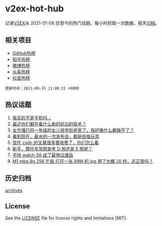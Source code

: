 # v2ex-hot-hub

 记录[V2EX](https://www.v2ex.com/)从 2021-01-06 日至今的热门话题。每小时抓取一次数据，按天[归档](archives)。
 
 ## 相关项目

- [GitHub热榜](https://github.com/lonnyzhang423/github-hot-hub)
- [知乎热榜](https://github.com/lonnyzhang423/zhihu-hot-hub)
- [微博热榜](https://github.com/lonnyzhang423/weibo-hot-hub)
- [头条热榜](https://github.com/lonnyzhang423/toutiao-hot-hub)
- [抖音热榜](https://github.com/lonnyzhang423/douyin-hot-hub)


 `更新时间：2021-09-15 11:06:21 +0800`

## 热议话题

1. [我买的不是手机吗…](https://www.v2ex.com/t/801877)
1. [最近你们都在看什么新的前沿的技术？](https://www.v2ex.com/t/801721)
1. [女方强行将一年级的女儿转学到老家了，我好像什么都做不了？](https://www.v2ex.com/t/801773)
1. [看到现在，最水的一次发布会，都是些啥玩意](https://www.v2ex.com/t/801876)
1. [现在 csdn 的文章很多要收费了，你们怎么看](https://www.v2ex.com/t/801808)
1. [新手，摩托车驾照是考 D 照还是 E 照呢？](https://www.v2ex.com/t/801720)
1. [手持 watch S6 成了最惨过渡品](https://www.v2ex.com/t/801879)
1. [M1 mbp 8g 256 乞版 打开一张 89M 的 jpg 用了大概 20 秒，这正常吗？](https://www.v2ex.com/t/801835)

## 历史归档

[archives](archives)

## License

See the [LICENSE](LICENSE) file for license rights and limitations (MIT).
